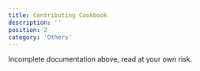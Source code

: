 ```yaml
---
title: Contributing Cookbook
description: ''
position: 2
category: 'Others'
---
```


<alert type="warning">
Incomplete documentation above, read at your own risk.
</alert>